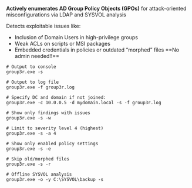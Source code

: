 **Actively enumerates AD Group Policy Objects (GPOs)** for attack-oriented misconfigurations via LDAP and SYSVOL analysis

Detects exploitable issues like:
- Inclusion of Domain Users in high-privilege groups
- Weak ACLs on scripts or MSI packages
- Embedded credentials in policies or outdated “morphed” files
==No admin needed!!==

```
# Output to console
group3r.exe -s

# Output to log file
group3r.exe -f group3r.log

# Specify DC and domain if not joined:
group3r.exe -c 10.0.0.5 -d mydomain.local -s -f group3r.log

# Show only findings with issues
group3r.exe -s -w

# Limit to severity level 4 (highest)
group3r.exe -s -a 4

# Show only enabled policy settings
group3r.exe -s -e

# Skip old/morphed files
group3r.exe -s -r

# Offline SYSVOL analysis
group3r.exe -o -y C:\SYSVOL\backup -s
```